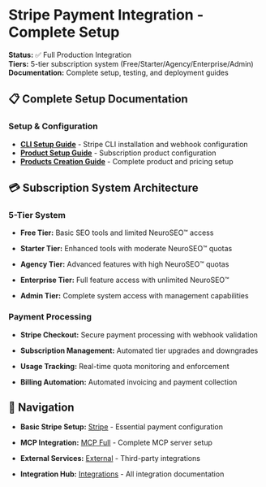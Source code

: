 # Stripe Payment Integration - Complete Setup

**Status:** ✅ Full Production Integration  
**Tiers:** 5-tier subscription system (Free/Starter/Agency/Enterprise/Admin)  
**Documentation:** Complete setup, testing, and deployment guides

## 📋 **Complete Setup Documentation**


### **Setup & Configuration**

- [**CLI Setup Guide**](./cli-setup-guide.md) - Stripe CLI installation and webhook configuration
- [**Product Setup Guide**](./product-setup-guide.md) - Subscription product configuration  
- [**Products Creation Guide**](./products-creation-guide.md) - Complete product and pricing setup

## 💳 **Subscription System Architecture**


### **5-Tier System**


- **Free Tier:** Basic SEO tools and limited NeuroSEO™ access

- **Starter Tier:** Enhanced tools with moderate NeuroSEO™ quotas

- **Agency Tier:** Advanced features with high NeuroSEO™ quotas  

- **Enterprise Tier:** Full feature access with unlimited NeuroSEO™

- **Admin Tier:** Complete system access with management capabilities


### **Payment Processing**


- **Stripe Checkout:** Secure payment processing with webhook validation

- **Subscription Management:** Automated tier upgrades and downgrades

- **Usage Tracking:** Real-time quota monitoring and enforcement

- **Billing Automation:** Automated invoicing and payment collection

## 🔗 **Navigation**


- **Basic Stripe Setup:** [Stripe](../stripe/) - Essential payment configuration

- **MCP Integration:** [MCP Full](../mcp-full/) - Complete MCP server setup

- **External Services:** [External](../external/) - Third-party integrations  

- **Integration Hub:** [Integrations](../README.md) - All integration documentation
